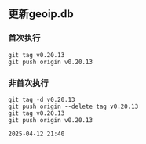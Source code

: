 ## 更新geoip.db

### 首次执行
```
git tag v0.20.13
git push origin v0.20.13
```
### 非首次执行
```
git tag -d v0.20.13
git push origin --delete tag v0.20.13
git tag v0.20.13
git push origin v0.20.13
```

```
2025-04-12 21:40
```